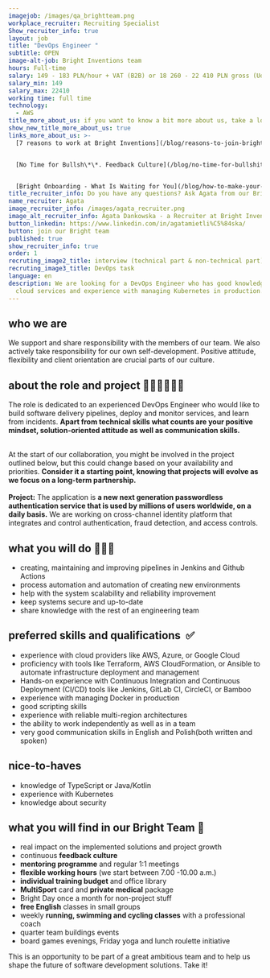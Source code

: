 ```yaml
---
imagejob: /images/qa_brightteam.png
workplace_recruiter: Recruiting Specialist
Show_recruiter_info: true
layout: job
title: "DevOps Engineer "
subtitle: OPEN
image-alt-job: Bright Inventions team
hours: Full-time
salary: 149 - 183 PLN/hour + VAT (B2B) or 18 260 - 22 410 PLN gross (UoP)
salary_min: 149
salary_max: 22410
working time: full time
technology:
  - AWS
title_more_about_us: if you want to know a bit more about us, take a look below 🙋🏻‍♀️🙋🏻‍♂️
show_new_title_more_about_us: true
links_more_about_us: >-
  [7 reasons to work at Bright Inventions](/blog/reasons-to-join-bright)


  [No Time for Bullsh\*\*. Feedback Culture](/blog/no-time-for-bullshit-feedback-culture/)


  [Bright Onboarding - What Is Waiting for You](/blog/how-to-make-your-onboarding-bright)
title_recruiter_info: Do you have any questions? Ask Agata from our Bright team!
name_recruiter: Agata
image_recruiter_info: /images/agata_recruiter.png
image_alt_recruiter_info: Agata Dankowska - a Recruiter at Bright Inventions
button_linkedin: https://www.linkedin.com/in/agatamietli%C5%84ska/
button: join our Bright team
published: true
show_recruiter_info: true
order: 1
recruting_image2_title: interview (technical part & non-technical part)
recruting_image3_title: DevOps task
language: en
description: We are looking for a DevOps Engineer who has good knowledge of AWS
  cloud services and experience with managing Kubernetes in production. Apply!
---
```

## who we are

We support and share responsibility with the members of our team. We also actively take responsibility for our own self-development. Positive attitude, flexibility and client orientation are crucial parts of our culture. 

## about the role and project **🧑🏻‍💻👩🏻‍💻**

The role is dedicated to an experienced DevOps Engineer who would like to build software delivery pipelines, deploy and monitor services, and learn from incidents. **Apart from technical skills what counts are your positive mindset, solution-oriented attitude as well as communication skills.**

\
At the start of our collaboration, you might be involved in the project outlined below, but this could change based on your availability and priorities. **Consider it a starting point, knowing that projects will evolve as we focus on a long-term partnership.** \
\
**Project:** The application is **a new next generation passwordless authentication service that is used by millions of users worldwide, on a daily basis.** We are working on cross-channel identity platform that  integrates and control authentication, fraud detection, and access controls.

## what you will do **🚀🚀🚀**

* creating, maintaining and improving pipelines in Jenkins and Github Actions
* process automation and automation of creating new environments
* help with the system scalability and reliability improvement
* keep systems secure and up-to-date
* share knowledge with the rest of an engineering team

## **preferred skills and qualifications  ✅**

* experience with cloud providers like AWS, Azure, or Google Cloud
* proficiency with tools like Terraform, AWS CloudFormation, or Ansible to automate infrastructure deployment and management
* Hands-on experience with Continuous Integration and Continuous Deployment (CI/CD) tools like Jenkins, GitLab CI, CircleCI, or Bamboo
* experience with managing Docker in production
* good scripting skills
* experience with reliable multi-region architectures
* the ability to work independently as well as in a team
* very good communication skills in English and Polish(both written and spoken)

## nice-to-haves

* knowledge of TypeScript or Java/Kotlin
* experience with Kubernetes
* knowledge about security

## what you will find in our Bright Team 🧡

* real impact on the implemented solutions and project growth
* continuous **feedback culture**
* **mentoring programme** and regular 1:1 meetings
* **flexible working hours** (we start between 7.00 -10.00 a.m.) 
* **individual training budget** and office library 
* **MultiSport** card and **private medical** package
* Bright Day once a month for non-project stuff
* **free English** classes in small groups  
* weekly **running, swimming and cycling classes** with a professional coach
* quarter team buildings events
* board games evenings, Friday yoga and lunch roulette initiative

This is an opportunity to be part of a great ambitious team and to help us shape the future of software development solutions. Take it!